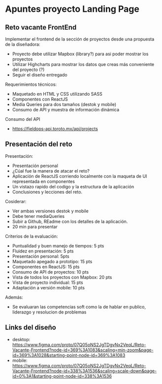 # Apuntes proyecto Landing Page

## Reto vacante FrontEnd

Implementar el frontend de la sección de proyectos desde una propuesta de la diseñadora:

* Proyecto debe utilizar Mapbox (library?) para asi poder mostrar los proyectos
* Utilizar Highcharts para mostrar los datos que creas más conveniente del proyecto (?)
* Seguir el diseño entregado

Requerimientos técnicos:
* Maquetado en HTML y CSS utilizando SASS
* Componentes con ReactJS
* Media Queries para dos tamaños (destok y mobile)
* Consumo de API y muestra de información dinámica

Consumo del API 
* https://fieldops-api.toroto.mx/api/projects

## Presentación del reto 

Presentación:
* Presentación personal
* ¿Cúal fue la manera de atacar el reto?
* Aplicación de ReactJS corriendo localmente con la maqueta de UI representada en componentes
* Un vistazo rapido del codigo y la estructura de la aplicación
* Conclusiones y lecciones del reto. 

Cosiderar:
* Ver ambas versiones destok y mobile
* Debe tener mediaQueries 
* Subir a Github, REadme con los detalles de la aplicación.
* 20 min para presentar

Criterios de la evaluación:
* Puntualidad y buen manejo de tiempos: 5 pts
* Fluidez en presentación: 5 pts
* Presentación personal: 5pts
* Maquetado apegado a prototipo: 15 pts
* Componentes en ReactJS: 15 pts
* Consumo de API de proyectos: 10 pts
* Vista de todos los proyectos con Mapbox: 20 pts
* Vista de proyecto individual: 15 pts
* Adaptación a versión mobile: 10 pts

Además:
* Se evaluaran las competencias soft como la de hablar en publico, liderazgo y resolucion de problemas

## Links del diseño
* desktop: https://www.figma.com/proto/07Q05oNS2JgTDgvNx2VeqL/Reto-Vacante-Frontend?node-id=369%3A1083&scaling=min-zoom&page-id=369%3A1028&starting-point-node-id=369%3A1083
* mobile: https://www.figma.com/proto/07Q05oNS2JgTDgvNx2VeqL/Reto-Vacante-Frontend?node-id=338%3A1536&scaling=scale-down&page-id=0%3A1&starting-point-node-id=338%3A1536